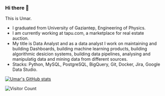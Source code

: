 ### Hi there 👋


This is Umar.
 - I graduated from University of Gaziantep, Engineering of Physics.
 - I am currently working at tapu.com, a marketplace for real estate auction. 
 - My title is Data Analyst and as a data analyst I work on maintaining and building Dashboards, building machine learning products, 
 building algorithmic desicion systems, building data pipelines, analysing and manipulatig data and mining data from different sources.
- Stacks: Python, MySQL, PostgreSQL, BigQuery, Git, Docker, Jira, Google Data Studio. 


[![Umar's GitHub stats](https://github-readme-stats.vercel.app/api?username=UmarIgan&show_icons=true&theme=tokyonight)
](https://github.com/UmarIgan/github-readme-stats)

![Visitor Count](https://profile-counter.glitch.me/{UmarIgan}/count.svg)
